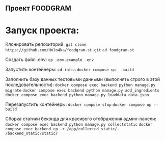 ## Проект FOODGRAM

# Запуск проекта:
Клонировать репозиторий:
```git clone https://github.com/Holo4ka/foodgram-st.git```
```cd foodgram-st```

Создать файл .env:
```cp .env.example .env```

Запустить контейнеры:
```cd infra```
```docker compose up --build```

Заполнить базу данных тестовыми данными (выполнять строго в этой последовательности):
```docker compose exec backend python manage.py migrate```
```docker compose exec backend python manage.py add_ingredients```
```docker compose exec backend python manage.py loaddata data.json```

Перезапустить контейнеры:
```docker compose stop```
```docker compose up --build```

Сборка статики бекэнда для красивого отображения админ-панели:
```docker compose exec backend python manage.py collectstatic```
```docker compose exec backend cp -r /app/collected_static/. /backend_static/static/```
